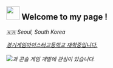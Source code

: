  <h2><img src="https://camo.githubusercontent.com/d3359cb00ab0b5ed8f2e1fe3fceb4fbaf3b614340f8c0db99c17b9f50b351770/68747470733a2f2f656d6f6a69732e736c61636b6d6f6a69732e636f6d2f656d6f6a69732f696d616765732f313533313834393433302f343234362f626c6f622d73756e676c61737365732e6769663f31353331383439343330" width="35" height="35"> Welcome to my page ! </h2>
  <p><i> 🇰🇷 Seoul, South Korea </p></i>
  <i><a href="https://ggm.hs.kr">경기게임마이스터고등학교</i> <i>재학중입니다.</i> <br><br>
  <i><a href="https://www.unrealengine.com"><img src="https://img.shields.io/badge/UnrealEngine-0E1128?style=for-the-badge&logo=UnrealEngine&logoColor=white"></a>과 콘솔 게임 개발에 관심이 있습니다.<i>






<!---
koreansuperboy/koreansuperboy is a ✨ special ✨ repository because its `README.md` (this file) appears on your GitHub profile.
You can click the Preview link to take a look at your changes.
--->

